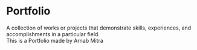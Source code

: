 # Portfolio

A collection of works or projects that demonstrate skills, experiences, and accomplishments in a particular field.
<br>
This is a Portfolio made by Arnab Mitra
